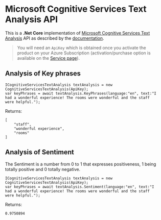 # Microsoft Cognitive Services Text Analysis API
This is a **.Net Core** implementation of [Microsoft Cognitive Services Text Analysis](https://www.microsoft.com/cognitive-services/en-us/text-analytics-api) API as described by the [documentation](https://westus.dev.cognitive.microsoft.com/docs/services/TextAnalytics.V2.0/operations/56f30ceeeda5650db055a3c7).

> You will need an `ApiKey` which is obtained once you activate the product on your Azure Subscription (activation/purchase option is available on the [Service page](https://www.microsoft.com/cognitive-services/en-us/text-analytics-api)).

## Analysis of Key phrases 

    ICognitiveServicesTextAnalysis textAnalysis = new CognitiveServicesTextAnalysis(ApiKey);
    var keyPhrases = await textAnalysis.KeyPhrases(language:"en", text:"I had a wonderful experience! The rooms were wonderful and the staff were helpful.");

Returns:

    [
    	"staff",
    	"wonderful experience",
    	"rooms"
    ]

## Analysis of Sentiment

The Sentiment is a number from 0 to 1 that expresses positiveness, 1 being totally positive and 0 totally negative.

    ICognitiveServicesTextAnalysis textAnalysis = new CognitiveServicesTextAnalysis(ApiKey);
    var keyPhrases = await textAnalysis.Sentiment(language:"en", text:"I had a wonderful experience! The rooms were wonderful and the staff were helpful.");

Returns:

`0.9750894`


